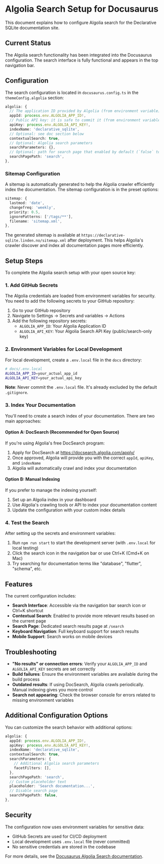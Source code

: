 # Algolia Search Setup for Docusaurus

This document explains how to configure Algolia search for the Declarative SQLite documentation site.

## Current Status

The Algolia search functionality has been integrated into the Docusaurus configuration. The search interface is fully functional and appears in the top navigation bar.

## Configuration

The search configuration is located in `docusaurus.config.ts` in the `themeConfig.algolia` section:

```typescript
algolia: {
  // The application ID provided by Algolia (from environment variable)
  appId: process.env.ALGOLIA_APP_ID!,
  // Public API key: it is safe to commit it (from environment variable)
  apiKey: process.env.ALGOLIA_API_KEY!,
  indexName: 'declarative_sqlite',
  // Optional: see doc section below
  contextualSearch: true,
  // Optional: Algolia search parameters
  searchParameters: {},
  // Optional: path for search page that enabled by default (`false` to disable it)
  searchPagePath: 'search',
},
```

### Sitemap Configuration

A sitemap is automatically generated to help the Algolia crawler efficiently index the documentation. The sitemap configuration is in the preset options:

```typescript
sitemap: {
  lastmod: 'date',
  changefreq: 'weekly',
  priority: 0.5,
  ignorePatterns: ['/tags/**'],
  filename: 'sitemap.xml',
},
```

The generated sitemap is available at `https://declarative-sqlite.linden.no/sitemap.xml` after deployment. This helps Algolia's crawler discover and index all documentation pages more efficiently.

## Setup Steps

To complete the Algolia search setup with your open source key:

### 1. Add GitHub Secrets

The Algolia credentials are loaded from environment variables for security. You need to add the following secrets to your GitHub repository:

1. Go to your GitHub repository
2. Navigate to Settings → Secrets and variables → Actions
3. Add the following repository secrets:
   - `ALGOLIA_APP_ID`: Your Algolia Application ID
   - `ALGOLIA_API_KEY`: Your Algolia Search API Key (public/search-only key)

### 2. Environment Variables for Local Development

For local development, create a `.env.local` file in the `docs` directory:

```bash
# docs/.env.local
ALGOLIA_APP_ID=your_actual_app_id
ALGOLIA_API_KEY=your_actual_api_key
```

**Note**: Never commit the `.env.local` file. It's already excluded by the default `.gitignore`.

### 3. Index Your Documentation

You'll need to create a search index of your documentation. There are two main approaches:

#### Option A: DocSearch (Recommended for Open Source)

If you're using Algolia's free DocSearch program:

1. Apply for DocSearch at https://docsearch.algolia.com/apply/
2. Once approved, Algolia will provide you with the correct `appId`, `apiKey`, and `indexName`
3. Algolia will automatically crawl and index your documentation

#### Option B: Manual Indexing

If you prefer to manage the indexing yourself:

1. Set up an Algolia index in your dashboard
2. Use Algolia's crawling tools or API to index your documentation content
3. Update the configuration with your custom index details

### 4. Test the Search

After setting up the secrets and environment variables:

1. Run `npm run start` to start the development server (with `.env.local` for local testing)
2. Click the search icon in the navigation bar or use Ctrl+K (Cmd+K on Mac)
3. Try searching for documentation terms like "database", "flutter", "schema", etc.

## Features

The current configuration includes:

- **Search Interface**: Accessible via the navigation bar search icon or Ctrl+K shortcut
- **Contextual Search**: Enabled to provide more relevant results based on the current page
- **Search Page**: Dedicated search results page at `/search`
- **Keyboard Navigation**: Full keyboard support for search results
- **Mobile Support**: Search works on mobile devices

## Troubleshooting

- **"No results" or connection errors**: Verify your `ALGOLIA_APP_ID` and `ALGOLIA_API_KEY` secrets are set correctly
- **Build failures**: Ensure the environment variables are available during the build process
- **Outdated results**: If using DocSearch, Algolia crawls periodically. Manual indexing gives you more control
- **Search not appearing**: Check the browser console for errors related to missing environment variables

## Additional Configuration Options

You can customize the search behavior with additional options:

```typescript
algolia: {
  appId: process.env.ALGOLIA_APP_ID!,
  apiKey: process.env.ALGOLIA_API_KEY!,
  indexName: 'declarative_sqlite',
  contextualSearch: true,
  searchParameters: {
    // Additional Algolia search parameters
    facetFilters: [],
  },
  searchPagePath: 'search',
  // Custom placeholder text
  placeholder: 'Search documentation...',
  // Disable search page
  searchPagePath: false,
},
```

## Security

The configuration now uses environment variables for sensitive data:
- GitHub Secrets are used for CI/CD deployment
- Local development uses `.env.local` file (never committed)
- No sensitive credentials are stored in the codebase

For more details, see the [Docusaurus Algolia Search documentation](https://docusaurus.io/docs/search#using-algolia-docsearch).